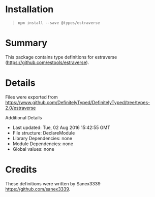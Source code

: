 # Installation
> `npm install --save @types/estraverse`

# Summary
This package contains type definitions for estraverse (https://github.com/estools/estraverse).

# Details
Files were exported from https://www.github.com/DefinitelyTyped/DefinitelyTyped/tree/types-2.0/estraverse

Additional Details
 * Last updated: Tue, 02 Aug 2016 15:42:55 GMT
 * File structure: DeclareModule
 * Library Dependencies: none
 * Module Dependencies: none
 * Global values: none

# Credits
These definitions were written by Sanex3339 <https://github.com/sanex3339>.
